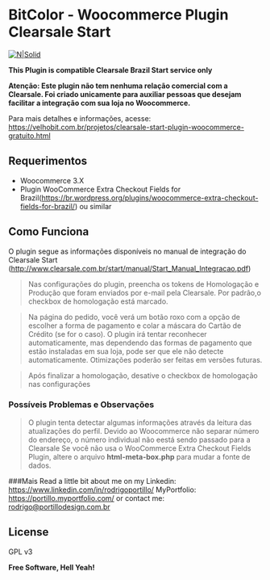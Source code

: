 # BitColor - Woocommerce Plugin Clearsale Start

[![N|Solid](https://velhobit.com.br/wp-content/themes/vale/images/logo-velho-bit.jpg)](https://velhobit.com.br)

**This Plugin is compatible Clearsale Brazil Start service only**

**Atenção: Este plugin não tem nenhuma relação comercial com a Clearsale. Foi criado unicamente para auxiliar pessoas que desejam facilitar a integração com sua loja no Woocommerce.**

Para mais detalhes e informações, acesse: https://velhobit.com.br/projetos/clearsale-start-plugin-woocommerce-gratuito.html

## Requerimentos
  - Woocommerce 3.X
  - Plugin WooCommerce Extra Checkout Fields for Brazil(https://br.wordpress.org/plugins/woocommerce-extra-checkout-fields-for-brazil/) ou similar

Como Funciona
----
O plugin segue as informações disponíveis no
manual de integração do Clearsale Start (http://www.clearsale.com.br/start/manual/Start_Manual_Integracao.pdf)

> Nas configurações do plugin, preencha os tokens de Homologação e Produção que foram enviados por e-mail pela Clearsale. Por padrão,o checkbox de homologação está marcado.

> Na página do pedido, você verá um botão roxo com a opção de escolher a forma de pagamento e colar a máscara do Cartão de Crédito (se for o caso). O plugin irá tentar reconhecer automaticamente, mas dependendo das formas de pagamento que estão instaladas em sua loja, pode ser que ele não detecte automaticamente. Otimizações poderão ser feitas em versões futuras.
  
> Após finalizar a homologação, desative o checkbox de homologação nas configurações


### Possíveis Problemas e Observações

> O plugin tenta detectar algumas informações através da leitura das atualizações do perfil.
> Devido ao Woocommerce não separar número do endereço, o número individual não eestá sendo passado para a Clearsale
> Se você não usa o WooCommerce Extra Checkout Fields Plugin, altere o arquivo **html-meta-box.php** para mudar a fonte de dados.

###Mais
Read a little bit about me on my Linkedin:
https://www.linkedin.com/in/rodrigoportillo/
MyPortfolio:
https://portillo.myportfolio.com/
or contact me: rodrigo@portillodesign.com.br

License
----

GPL v3


**Free Software, Hell Yeah!**
